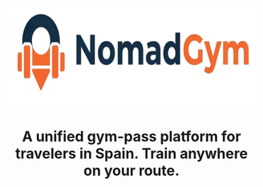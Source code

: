 <div align="center">
  <img src="./assets/logo-full.png" alt="DentaHub Logo" width="500" height="200">
  <h1>A unified gym-pass platform for travelers in Spain. Train anywhere on your route.</h1>  
  </div>
